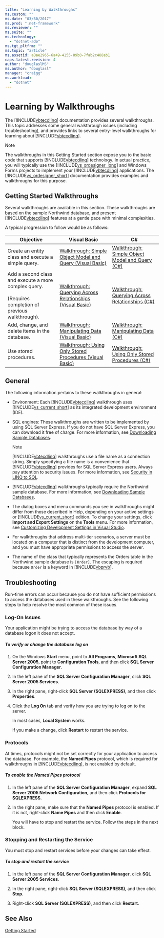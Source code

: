 ```yaml
---
title: "Learning by Walkthroughs"
ms.custom: ""
ms.date: "03/30/2017"
ms.prod: ".net-framework"
ms.reviewer: ""
ms.suite: ""
ms.technology: 
  - "dotnet-ado"
ms.tgt_pltfrm: ""
ms.topic: "article"
ms.assetid: a8ae2965-6a49-4155-89b0-7fab2c488ab1
caps.latest.revision: 4
author: "douglaslMS"
ms.author: "douglasl"
manager: "craigg"
ms.workload: 
  - "dotnet"
---
```

# Learning by Walkthroughs
The [!INCLUDE[vbtecdlinq](../../../../../../includes/vbtecdlinq-md.md)] documentation provides several walkthroughs. This topic addresses some general walkthrough issues (including troubleshooting), and provides links to several entry-level walkthroughs for learning about [!INCLUDE[vbtecdlinq](../../../../../../includes/vbtecdlinq-md.md)].  
  
> [!NOTE]
>  The walkthroughs in this Getting Started section expose you to the basic code that supports [!INCLUDE[vbtecdlinq](../../../../../../includes/vbtecdlinq-md.md)] technology. In actual practice, you will typically use the [!INCLUDE[vs_ordesigner_long](../../../../../../includes/vs-ordesigner-long-md.md)] and Windows Forms projects to implement your [!INCLUDE[vbtecdlinq](../../../../../../includes/vbtecdlinq-md.md)] applications. The [!INCLUDE[vs_ordesigner_short](../../../../../../includes/vs-ordesigner-short-md.md)] documentation provides examples and walkthroughs for this purpose.  
  
## Getting Started Walkthroughs  
 Several walkthroughs are available in this section. These walkthroughs are based on the sample Northwind database, and present [!INCLUDE[vbtecdlinq](../../../../../../includes/vbtecdlinq-md.md)] features at a gentle pace with minimal complexities.  
  
 A typical progression to follow would be as follows:  
  
|Objective|Visual Basic|C#|  
|---------------|------------------|---------|  
|Create an entity class and execute a simple query.|[Walkthrough: Simple Object Model and Query (Visual Basic)](../../../../../../docs/framework/data/adonet/sql/linq/walkthrough-simple-object-model-and-query-visual-basic.md)|[Walkthrough: Simple Object Model and Query (C#)](../../../../../../docs/framework/data/adonet/sql/linq/walkthrough-simple-object-model-and-query-csharp.md)|  
|Add a second class and execute a more complex query.<br /><br /> (Requires completion of previous walkthrough).|[Walkthrough: Querying Across Relationships (Visual Basic)](../../../../../../docs/framework/data/adonet/sql/linq/walkthrough-querying-across-relationships-visual-basic.md)|[Walkthrough: Querying Across Relationships (C#)](../../../../../../docs/framework/data/adonet/sql/linq/walkthrough-querying-across-relationships-csharp.md)|  
|Add, change, and delete items in the database.|[Walkthrough: Manipulating Data (Visual Basic)](../../../../../../docs/framework/data/adonet/sql/linq/walkthrough-manipulating-data-visual-basic.md)|[Walkthrough: Manipulating Data (C#)](../../../../../../docs/framework/data/adonet/sql/linq/walkthrough-manipulating-data-csharp.md)|  
|Use stored procedures.|[Walkthrough: Using Only Stored Procedures (Visual Basic)](../../../../../../docs/framework/data/adonet/sql/linq/walkthrough-using-only-stored-procedures-visual-basic.md)|[Walkthrough: Using Only Stored Procedures (C#)](../../../../../../docs/framework/data/adonet/sql/linq/walkthrough-using-only-stored-procedures-csharp.md)|  
  
## General  
 The following information pertains to these walkthroughs in general:  
  
-   Environment: Each [!INCLUDE[vbtecdlinq](../../../../../../includes/vbtecdlinq-md.md)] walkthrough uses [!INCLUDE[vs_current_short](../../../../../../includes/vs-current-short-md.md)] as its integrated development environment (IDE).  
  
-   SQL engines: These walkthroughs are written to be implemented by using SQL Server Express. If you do not have SQL Server Express, you can download it free of charge. For more information, see [Downloading Sample Databases](../../../../../../docs/framework/data/adonet/sql/linq/downloading-sample-databases.md).  
  
    > [!NOTE]
    >  [!INCLUDE[vbtecdlinq](../../../../../../includes/vbtecdlinq-md.md)] walkthroughs use a file name as a connection string. Simply specifying a file name is a convenience that [!INCLUDE[vbtecdlinq](../../../../../../includes/vbtecdlinq-md.md)] provides for SQL Server Express users. Always pay attention to security issues. For more information, see [Security in LINQ to SQL](../../../../../../docs/framework/data/adonet/sql/linq/security-in-linq-to-sql.md).  
  
-   [!INCLUDE[vbtecdlinq](../../../../../../includes/vbtecdlinq-md.md)] walkthroughs typically require the Northwind sample database. For more information, see [Downloading Sample Databases](../../../../../../docs/framework/data/adonet/sql/linq/downloading-sample-databases.md).  
  
-   The dialog boxes and menu commands you see in walkthroughs might differ from those described in Help, depending on your active settings or [!INCLUDE[vs_current_short](../../../../../../includes/vs-current-short-md.md)] edition. To change your settings, click **Import and Export Settings** on the **Tools** menu. For more information, see [Customizing Development Settings in Visual Studio](http://msdn.microsoft.com/en-us/22c4debb-4e31-47a8-8f19-16f328d7dcd3).  
  
-   For walkthroughs that address multi-tier scenarios, a server must be located on a computer that is distinct from the development computer, and you must have appropriate permissions to access the server.  
  
-   The name of the class that typically represents the Orders table in the Northwind sample database is `[Order]`. The escaping is required because `Order` is a keyword in [!INCLUDE[vbprvb](../../../../../../includes/vbprvb-md.md)].  
  
## Troubleshooting  
 Run-time errors can occur because you do not have sufficient permissions to access the databases used in these walkthroughs. See the following steps to help resolve the most common of these issues.  
  
### Log-On Issues  
 Your application might be trying to access the database by way of a database logon it does not accept.  
  
##### To verify or change the database log on  
  
1.  On the Windows **Start** menu, point to **All Programs**, **Microsoft SQL Server 2005**, point to **Configuration Tools**, and then click **SQL Server Configuration Manager**.  
  
2.  In the left pane of the **SQL Server Configuration Manager**, click **SQL Server 2005 Services**.  
  
3.  In the right pane, right-click **SQL Server (SQLEXPRESS)**, and then click **Properties**.  
  
4.  Click the **Log On** tab and verify how you are trying to log on to the server.  
  
     In most cases, **Local System** works.  
  
     If you make a change, click **Restart** to restart the service.  
  
### Protocols  
 At times, protocols might not be set correctly for your application to access the database. For example, the **Named Pipes** protocol, which is required for walkthroughs in [!INCLUDE[vbtecdlinq](../../../../../../includes/vbtecdlinq-md.md)], is not enabled by default.  
  
##### To enable the Named Pipes protocol  
  
1.  In the left pane of the **SQL Server Configuration Manager**, expand **SQL Server 2005 Network Configuration**, and then click **Protocols for SQLEXPRESS**.  
  
2.  In the right pane, make sure that the **Named Pipes** protocol is enabled. If it is not, right-click **Name Pipes** and then click **Enable**.  
  
     You will have to stop and restart the service. Follow the steps in the next block.  
  
### Stopping and Restarting the Service  
 You must stop and restart services before your changes can take effect.  
  
##### To stop and restart the service  
  
1.  In the left pane of the **SQL Server Configuration Manager**, click **SQL Server 2005 Services**.  
  
2.  In the right pane, right-click **SQL Server (SQLEXPRESS)**, and then click **Stop**.  
  
3.  Right-click **SQL Server (SQLEXPRESS)**, and then click **Restart**.  
  
## See Also  
 [Getting Started](../../../../../../docs/framework/data/adonet/sql/linq/getting-started.md)
